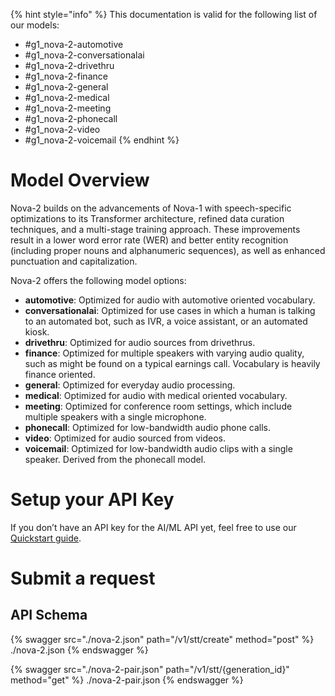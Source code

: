 [#references:start]: <> ({ "template": "openapi" })
{% hint style="info" %}
This documentation is valid for the following list of our models:
* #g1_nova-2-automotive
* #g1_nova-2-conversationalai
* #g1_nova-2-drivethru
* #g1_nova-2-finance
* #g1_nova-2-general
* #g1_nova-2-medical
* #g1_nova-2-meeting
* #g1_nova-2-phonecall
* #g1_nova-2-video
* #g1_nova-2-voicemail
{% endhint %}

# Model Overview
Nova-2 builds on the advancements of Nova-1 with speech-specific optimizations to its Transformer architecture, refined data curation techniques, and a multi-stage training approach. These improvements result in a lower word error rate (WER) and better entity recognition (including proper nouns and alphanumeric sequences), as well as enhanced punctuation and capitalization.

Nova-2 offers the following model options:
- **automotive**: Optimized for audio with automotive oriented vocabulary.
- **conversationalai**: Optimized for use cases in which a human is talking to an automated bot, such as IVR, a voice assistant, or an automated kiosk.
- **drivethru**: Optimized for audio sources from drivethrus.
- **finance**: Optimized for multiple speakers with varying audio quality, such as might be found on a typical earnings call. Vocabulary is heavily finance oriented.
- **general**: Optimized for everyday audio processing.
- **medical**: Optimized for audio with medical oriented vocabulary.
- **meeting**: Optimized for conference room settings, which include multiple speakers with a single microphone.
- **phonecall**: Optimized for low-bandwidth audio phone calls.
- **video**: Optimized for audio sourced from videos.
- **voicemail**: Optimized for low-bandwidth audio clips with a single speaker. Derived from the phonecall model.

# Setup your API Key
If you don’t have an API key for the AI/ML API yet, feel free to use our [Quickstart guide](https://docs.aimlapi.com/quickstart/setting-up).

# Submit a request
## API Schema
{% swagger src="./nova-2.json" path="/v1/stt/create" method="post" %}
./nova-2.json
{% endswagger %}

{% swagger src="./nova-2-pair.json" path="/v1/stt/{generation_id}" method="get" %}
./nova-2-pair.json
{% endswagger %}


[#references:end]: <> ({})